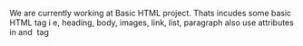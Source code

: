 We are currently working at Basic HTML project. Thats incudes some basic HTML tag i e, heading, body, images, link, list, paragraph also use attributes in <a> and <img> tag